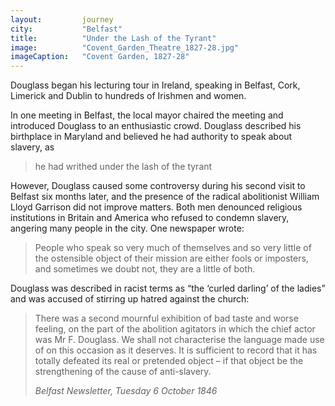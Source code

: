 ```yaml
---
layout: 		journey
city: 			"Belfast"
title: 			"Under the Lash of the Tyrant"
image: 			"Covent_Garden_Theatre_1827-28.jpg"
imageCaption: 	"Covent Garden, 1827-28"
---
```


Douglass began his lecturing tour in Ireland, speaking in Belfast, Cork, Limerick and Dublin to hundreds of Irishmen and women.

In one meeting in Belfast, the local mayor chaired the meeting and introduced Douglass to an enthusiastic crowd. Douglass described his birthplace in Maryland and believed he had authority to speak about slavery, as 

>he had writhed under the lash of the tyrant

<!-- {:.big} -->

However, Douglass caused some controversy during his second visit to Belfast six months later, and the presence of the radical abolitionist William Lloyd Garrison did not improve matters. Both men denounced religious institutions in Britain and America who refused to condemn slavery, angering many people in the city. One newspaper wrote:

>People who speak so very much of themselves and so very little of the ostensible object of their mission are either fools or imposters, and sometimes we doubt not, they are a little of both.

Douglass was described in racist terms as “the ‘curled darling’ of the ladies” and was accused of stirring up hatred against the church:


>There was a second mournful exhibition of bad taste and worse feeling, on the part of the abolition agitators in which the chief actor was Mr F. Douglass. We shall not characterise the language made use of on this occasion as it deserves. It is sufficient to record that it has totally defeated its real or pretended object – if that object be the strengthening of the cause of anti-slavery.
> <footer><cite>Belfast Newsletter, Tuesday 6 October 1846</cite></footer>
